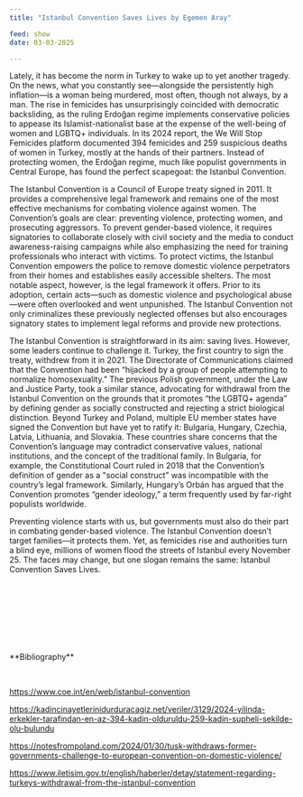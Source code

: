 ```yaml
---
title: "Istanbul Convention Saves Lives by Egemen Aray"

feed: show
date: 03-03-2025

---
```


Lately, it has become the norm in Turkey to wake up to yet another tragedy. On the news, what you constantly see—alongside the persistently high inflation—is a woman being murdered, most often, though not always, by a man. The rise in femicides has unsurprisingly coincided with democratic backsliding, as the ruling Erdoğan regime implements conservative policies to appease its Islamist-nationalist base at the expense of the well-being of women and LGBTQ+ individuals. In its 2024 report, the We Will Stop Femicides platform documented 394 femicides and 259 suspicious deaths of women in Turkey, mostly at the hands of their partners. Instead of protecting women, the Erdoğan regime, much like populist governments in Central Europe, has found the perfect scapegoat: the Istanbul Convention.

The Istanbul Convention is a Council of Europe treaty signed in 2011. It provides a comprehensive legal framework and remains one of the most effective mechanisms for combating violence against women. The Convention’s goals are clear: preventing violence, protecting women, and prosecuting aggressors. To prevent gender-based violence, it requires signatories to collaborate closely with civil society and the media to conduct awareness-raising campaigns while also emphasizing the need for training professionals who interact with victims. To protect victims, the Istanbul Convention empowers the police to remove domestic violence perpetrators from their homes and establishes easily accessible shelters. The most notable aspect, however, is the legal framework it offers. Prior to its adoption, certain acts—such as domestic violence and psychological abuse—were often overlooked and went unpunished. The Istanbul Convention not only criminalizes these previously neglected offenses but also encourages signatory states to implement legal reforms and provide new protections.

The Istanbul Convention is straightforward in its aim: saving lives. However, some leaders continue to challenge it. Turkey, the first country to sign the treaty, withdrew from it in 2021. The Directorate of Communications claimed that the Convention had been “hijacked by a group of people attempting to normalize homosexuality.” The previous Polish government, under the Law and Justice Party, took a similar stance, advocating for withdrawal from the Istanbul Convention on the grounds that it promotes “the LGBTQ+ agenda” by defining gender as socially constructed and rejecting a strict biological distinction. Beyond Turkey and Poland, multiple EU member states have signed the Convention but have yet to ratify it: Bulgaria, Hungary, Czechia, Latvia, Lithuania, and Slovakia. These countries share concerns that the Convention’s language may contradict conservative values, national institutions, and the concept of the traditional family. In Bulgaria, for example, the Constitutional Court ruled in 2018 that the Convention’s definition of gender as a "social construct" was incompatible with the country’s legal framework. Similarly, Hungary’s Orbán has argued that the Convention promotes “gender ideology,” a term frequently used by far-right populists worldwide.

Preventing violence starts with us, but governments must also do their part in combating gender-based violence. The Istanbul Convention doesn’t target families—it protects them. Yet, as femicides rise and authorities turn a blind eye, millions of women flood the streets of Istanbul every November 25. The faces may change, but one slogan remains the same: Istanbul Convention Saves Lives.


<p>&nbsp;</p>
<p>&nbsp;</p>
<p>&nbsp;</p>
<p>&nbsp;</p>
**Bibliography** 
<p>&nbsp;</p>

https://www.coe.int/en/web/istanbul-convention

https://kadincinayetlerinidurduracagiz.net/veriler/3129/2024-yilinda-erkekler-tarafindan-en-az-394-kadin-olduruldu-259-kadin-supheli-sekilde-olu-bulundu

https://notesfrompoland.com/2024/01/30/tusk-withdraws-former-governments-challenge-to-european-convention-on-domestic-violence/

https://www.iletisim.gov.tr/english/haberler/detay/statement-regarding-turkeys-withdrawal-from-the-istanbul-convention
